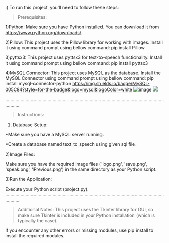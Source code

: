 :) To run this project, you'll need to follow these steps:

>Prerequisites:

1)Python: 
   Make sure you have Python installed. You can download it from https://www.python.org/downloads/.

2)Pillow: This project uses the Pillow library for working with images. Install it using command prompt using bellow command:
   pip install Pillow

3)pyttsx3: This project uses pyttsx3 for text-to-speech functionality. Install it using command prompt using bellow command:
   pip install pyttsx3

4)MySQL Connector: This project uses MySQL as the database. Install the MySQL Connector using command prompt using bellow command:
   pip install mysql-connector-python
  https://img.shields.io/badge/MySQL-005C84?style=for-the-badge&logo=mysql&logoColor=white
  ![image]({https://img.shields.io/badge/MySQL-005C84?style=for-the-badge&logo=mysql&logoColor=white})
  <img src="{}" />

........................................................................................................................................
>Instructions:

1) Database Setup:

*Make sure you have a MySQL server running.

*Create a database named text_to_speech using given sql file.

2)Image Files:

Make sure you have the required image files ('logo.png', 'save.png', 'speak.png', 'Previous.png') in the same directory as your Python script.

3)Run the Application:

Execute your Python script (project.py).
........................................................................................................................................

>Additional Notes:
This project uses the Tkinter library for GUI, so make sure Tkinter is included in your Python installation (which is typically the case).

If you encounter any other errors or missing modules, use pip install to install the required modules.
